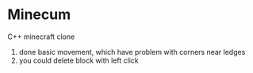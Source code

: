 # Minecum
C++ minecraft clone
1) done basic movement, which have problem with corners near ledges
2) you could delete block with left click
